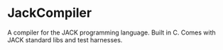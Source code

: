 # JackCompiler
A compiler for the JACK programming language. Built in C. Comes with JACK standard libs and test harnesses.
